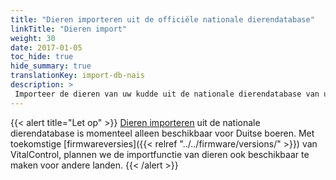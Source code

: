 ```yaml
---
title: "Dieren importeren uit de officiële nationale dierendatabase"
linkTitle: "Dieren import"
weight: 30
date: 2017-01-05
toc_hide: true
hide_summary: true
translationKey: import-db-nais
description: >
 Importeer de dieren van uw kudde uit de nationale dierendatabase van uw land in VitalControl.
---
```

{{< alert title="Let op" >}}
[Dieren importeren](/docs/data-link/hi-tier/tierimport/) uit de nationale dierendatabase is momenteel alleen beschikbaar voor Duitse boeren. Met toekomstige [firmwareversies]({{< relref "../../firmware/versions/" >}}) van VitalControl, plannen we de importfunctie van dieren ook beschikbaar te maken voor andere landen.
{{< /alert >}}
